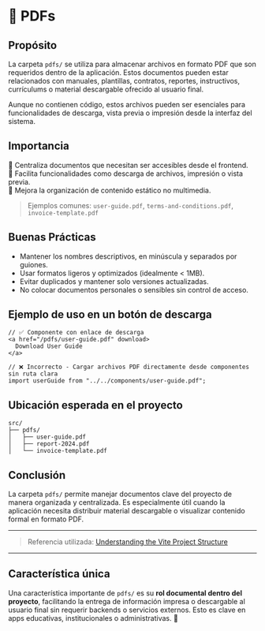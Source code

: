 # 📄 PDFs

## Propósito

La carpeta `pdfs/` se utiliza para almacenar archivos en formato PDF que son requeridos dentro de la aplicación. Estos documentos pueden estar relacionados con manuales, plantillas, contratos, reportes, instructivos, currículums o material descargable ofrecido al usuario final.

Aunque no contienen código, estos archivos pueden ser esenciales para funcionalidades de descarga, vista previa o impresión desde la interfaz del sistema.

## Importancia

🔹 Centraliza documentos que necesitan ser accesibles desde el frontend.  
🔹 Facilita funcionalidades como descarga de archivos, impresión o vista previa.  
🔹 Mejora la organización de contenido estático no multimedia.

> Ejemplos comunes: `user-guide.pdf`, `terms-and-conditions.pdf`, `invoice-template.pdf`

## Buenas Prácticas

- Mantener los nombres descriptivos, en minúscula y separados por guiones.  
- Usar formatos ligeros y optimizados (idealmente < 1MB).  
- Evitar duplicados y mantener solo versiones actualizadas.  
- No colocar documentos personales o sensibles sin control de acceso.

## Ejemplo de uso en un botón de descarga

```tsx
// ✅ Componente con enlace de descarga
<a href="/pdfs/user-guide.pdf" download>
  Download User Guide
</a>
```

```tsx
// ❌ Incorrecto - Cargar archivos PDF directamente desde componentes sin ruta clara
import userGuide from "../../components/user-guide.pdf";
```

## Ubicación esperada en el proyecto

```
src/
├── pdfs/
│   ├── user-guide.pdf
│   ├── report-2024.pdf
│   └── invoice-template.pdf
```

## Conclusión

La carpeta `pdfs/` permite manejar documentos clave del proyecto de manera organizada y centralizada. Es especialmente útil cuando la aplicación necesita distribuir material descargable o visualizar contenido formal en formato PDF.

---

> Referencia utilizada: [Understanding the Vite Project Structure](https://dev.to/theprinceofprogramming/understanding-the-vite-project-structure-28jp)

---

## Característica única

Una característica importante de `pdfs/` es su **rol documental dentro del proyecto**, facilitando la entrega de información impresa o descargable al usuario final sin requerir backends o servicios externos. Esto es clave en apps educativas, institucionales o administrativas. 📎
